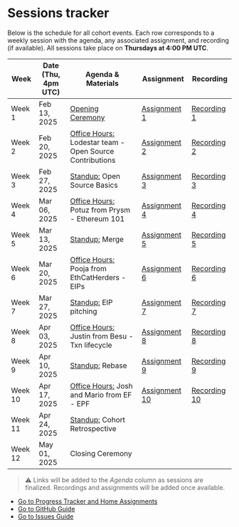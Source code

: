 # Sessions tracker

Below is the schedule for all cohort events. Each row corresponds to a weekly session with the agenda, any associated assignment, and recording (if available). All sessions take place on **Thursdays at 4:00 PM UTC**.

| Week    | Date (Thu, 4pm UTC) | Agenda & Materials         | Assignment | Recording |
|---------|---------------------|----------------------------|------------|-----------|
| Week 1  | Feb 13, 2025        | [Opening Ceremony](https://github.com/wiepteam/studygroup/issues/24) |[Assignment 1](2-progress-tracker.md#week-1-assignment) | [Recording 1](https://youtu.be/XWVgnPFugbQ) |
| Week 2  | Feb 20, 2025        | [Office Hours:](https://github.com/wiepteam/studygroup/issues/25) Lodestar team - Open Source Contributions| [Assignment 2](2-progress-tracker.md#week-2-assignment) |  [Recording 2](https://youtu.be/avCiQeM1X6s) |
| Week 3  | Feb 27, 2025        | [Standup:](https://github.com/wiepteam/studygroup/issues/30) Open Source Basics | [Assignment 3](2-progress-tracker.md#week-3-assignment)   | [Recording 3](https://www.youtube.com/watch?v=sFtgCWqwg8I)|
| Week 4  | Mar 06, 2025        | [Office Hours:](https://github.com/wiepteam/studygroup/issues/41) Potuz from Prysm - Ethereum 101| [Assignment 4](2-progress-tracker.md#week-4-assignment)   | [Recording 4](https://www.youtube.com/watch?v=J4U79wnCMUk) |
| Week 5  | Mar 13, 2025        | [Standup:](https://github.com/wiepteam/studygroup/issues/46) Merge | [Assignment 5](2-progress-tracker.md#week-5-assignment) | [Recording 5](https://www.youtube.com/watch?v=HEx7J63Jfz4) |
| Week 6  | Mar 20, 2025        | [Office Hours:](https://github.com/wiepteam/studygroup/issues/64) Pooja from EthCatHerders - EIPs| [Assignment 6](2-progress-tracker.md#week-6-assignment)  | [Recording 6](https://youtu.be/3E9LJd_wyy4)|
| Week 7  | Mar 27, 2025        | [Standup:](https://github.com/wiepteam/studygroup/issues/75) EIP pitching | [Assignment 7](2-progress-tracker.md#week-7-assignment)   | [Recording 7](https://www.youtube.com/watch?v=YaOX5l8nuPo)   |
| Week 8  | Apr 03, 2025        | [Office Hours:](https://github.com/wiepteam/studygroup/issues/91) Justin from Besu - Txn lifecycle | [Assignment 8](2-progress-tracker.md#week-8-assignment) | [Recording 8](https://youtu.be/FfrRJ7CEFHU) |
| Week 9  | Apr 10, 2025        | [Standup:](https://github.com/wiepteam/studygroup/issues/105) Rebase | [Assignment 9](2-progress-tracker.md#week-9-assignment) | [Recording 9](https://youtu.be/4GNd8WYIPoI)  |
| Week 10 | Apr 17, 2025        | [Office Hours:](https://github.com/wiepteam/studygroup/issues/112) Josh and Mario from EF - EPF   | [Assignment 10](2-progress-tracker.md#week-10-assignment) | [Recording 10](https://www.youtube.com/watch?v=YJhViZJEt5I)  |
| Week 11 | Apr 24, 2025        | [Standup:](https://github.com/wiepteam/studygroup/issues/119) Cohort Retrospective |            |           |
| Week 12 | May 01, 2025        | Closing Ceremony           |            |           |

 > &#x26A0; Links will be added to the *Agenda* column as sessions are finalized. Recordings and assignments will be added once available.

- [Go to Progress Tracker and Home Assignments](./2-progress-tracker.md)
- [Go to GitHub Guide](./3-github-guide.md)
- [Go to Issues Guide](./4-issues-guide.md)
